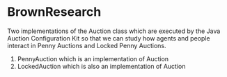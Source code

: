BrownResearch
=============
Two implementations of the Auction class which are executed by the Java Auction Configuration Kit so that we can study
how agents and people interact in Penny Auctions and Locked Penny Auctions.
1. PennyAuction which is an implementation of Auction
2. LockedAuction which is also an implementation of Auction
